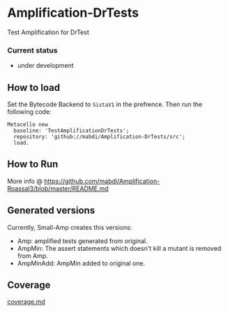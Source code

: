 # Amplification-DrTests

Test Amplification for DrTest

### Current status 

- under development

## How to load

Set the Bytecode Backend to `SistaV1` in the prefrence.
Then run the following code:

```smalltalk
Metacello new
  baseline: 'TestAmplificationDrTests';
  repository: 'github://mabdi/Amplification-DrTests/src';
  load.
```

## How to Run

More info @ https://github.com/mabdi/Amplification-Roassal3/blob/master/README.md

## Generated versions

Currently, Small-Amp creates this versions:

- Amp: amplified tests generated from original.
- AmpMin: The assert statements which doesn't kill a mutant is removed from Amp.
- AmpMinAdd: AmpMin added to original one.

## Coverage

[coverage.md](coverage.md)

